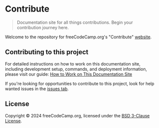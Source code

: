 # Contribute

> Documentation site for all things contributions. Begin your contribution journey here.

Welcome to the repository for freeCodeCamp.org's "Contribute" [website](https://contribute.freecodecamp.org).

## Contributing to this project

For detailed instructions on how to work on this documentation site, including development setup, commands, and deployment information, please visit our guide: [How to Work on This Documentation Site](https://contribute.freecodecamp.org/how-to-work-on-the-docs-site)

If you're looking for opportunities to contribute to this project, look for help wanted issues in the [issues tab](https://github.com/freeCodeCamp/contribute/issues).

## License

Copyright © 2024 freeCodeCamp.org, licensed under the [BSD 3-Clause License](LICENSE).
